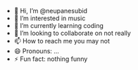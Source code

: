 - 👋 Hi, I’m @neupanesubid
- 👀 I’m interested in music
- 🌱 I’m currently learning coding
- 💞️ I’m looking to collaborate on not really
- 📫 How to reach me you may not
- 😄 Pronouns: ...
- ⚡ Fun fact: nothing funny

<!---
neupanesubid/neupanesubid is a ✨ special ✨ repository because its `README.md` (this file) appears on your GitHub profile.
You can click the Preview link to take a look at your changes.
--->

